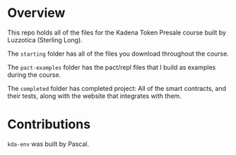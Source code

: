 # Overview

This repo holds all of the files for the Kadena Token Presale course built by Luzzotica (Sterling Long).

The `starting` folder has all of the files you download throughout the course.

The `pact-examples` folder has the pact/repl files that I build as examples during the course.

The `completed` folder has completed project: All of the smart contracts, and their tests, along with the website that integrates with them.

# Contributions

`kda-env` was built by Pascal.